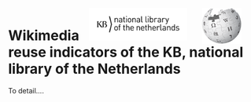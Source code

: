 <img src="stories/images/icon_wp.png" align="right" width="80" hspace="30"/>
<img src="stories/images/KB_Nationale-Bibliotheek_Logo_RGB-Zwart-EN.png" align="right" width="200"/>

# Wikimedia reuse indicators of the KB, national library of the Netherlands

To detail....